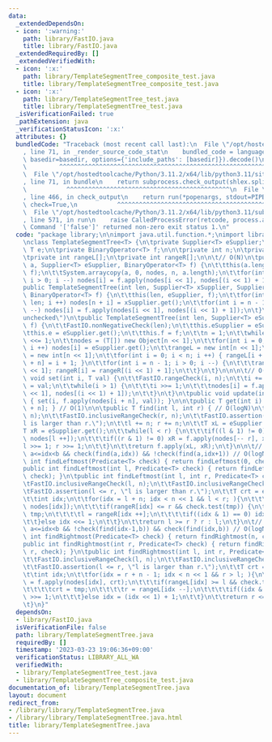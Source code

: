 ```yaml
---
data:
  _extendedDependsOn:
  - icon: ':warning:'
    path: library/FastIO.java
    title: library/FastIO.java
  _extendedRequiredBy: []
  _extendedVerifiedWith:
  - icon: ':x:'
    path: library/TemplateSegmentTree_composite_test.java
    title: library/TemplateSegmentTree_composite_test.java
  - icon: ':x:'
    path: library/TemplateSegmentTree_test.java
    title: library/TemplateSegmentTree_test.java
  _isVerificationFailed: true
  _pathExtension: java
  _verificationStatusIcon: ':x:'
  attributes: {}
  bundledCode: "Traceback (most recent call last):\n  File \"/opt/hostedtoolcache/Python/3.11.2/x64/lib/python3.11/site-packages/onlinejudge_verify/documentation/build.py\"\
    , line 71, in _render_source_code_stat\n    bundled_code = language.bundle(stat.path,\
    \ basedir=basedir, options={'include_paths': [basedir]}).decode()\n          \
    \         ^^^^^^^^^^^^^^^^^^^^^^^^^^^^^^^^^^^^^^^^^^^^^^^^^^^^^^^^^^^^^^^^^^^^^^^^^^^^^^^^^\n\
    \  File \"/opt/hostedtoolcache/Python/3.11.2/x64/lib/python3.11/site-packages/onlinejudge_verify/languages/user_defined.py\"\
    , line 71, in bundle\n    return subprocess.check_output(shlex.split(command))\n\
    \           ^^^^^^^^^^^^^^^^^^^^^^^^^^^^^^^^^^^^^^^^^^^^^\n  File \"/opt/hostedtoolcache/Python/3.11.2/x64/lib/python3.11/subprocess.py\"\
    , line 466, in check_output\n    return run(*popenargs, stdout=PIPE, timeout=timeout,\
    \ check=True,\n           ^^^^^^^^^^^^^^^^^^^^^^^^^^^^^^^^^^^^^^^^^^^^^^^^^^^^^^^^^\n\
    \  File \"/opt/hostedtoolcache/Python/3.11.2/x64/lib/python3.11/subprocess.py\"\
    , line 571, in run\n    raise CalledProcessError(retcode, process.args,\nsubprocess.CalledProcessError:\
    \ Command '['false']' returned non-zero exit status 1.\n"
  code: "package library;\n\nimport java.util.function.*;\nimport library.FastIO;\n\
    \nclass TemplateSegmentTree<T> {\n\tprivate Supplier<T> eSupplier;\n\tprivate\
    \ T e;\n\tprivate BinaryOperator<T> f;\n\n\tprivate int n;\n\tprivate T nodes[];\n\
    \tprivate int rangeL[];\n\tprivate int rangeR[];\n\n\t// O(N)\n\tpublic TemplateSegmentTree(T[]\
    \ a, Supplier<T> eSupplier, BinaryOperator<T> f) {\n\t\tthis(a.length, eSupplier,\
    \ f);\n\t\tSystem.arraycopy(a, 0, nodes, n, a.length);\n\t\tfor(int i = n - 1;\
    \ i > 0; i --) nodes[i] = f.apply(nodes[i << 1], nodes[(i << 1) + 1]);\n\t}\n\t\
    public TemplateSegmentTree(int len, Supplier<T> xSupplier, Supplier<T> eSupplier,\
    \ BinaryOperator<T> f) {\n\t\tthis(len, eSupplier, f);\n\t\tfor(int i = 0; i <\
    \ len; i ++) nodes[n + i] = xSupplier.get();\n\t\tfor(int i = n - 1; i > 0; i\
    \ --) nodes[i] = f.apply(nodes[i << 1], nodes[(i << 1) + 1]);\n\t}\n\t@SuppressWarnings(\"\
    unchecked\")\n\tpublic TemplateSegmentTree(int len, Supplier<T> eSupplier, BinaryOperator<T>\
    \ f) {\n\t\tFastIO.nonNegativeCheck(len);\n\t\tthis.eSupplier = eSupplier;\n\t\
    \tthis.e = eSupplier.get();\n\t\tthis.f = f;\n\t\tn = 1;\n\t\twhile(n < len) n\
    \ <<= 1;\n\t\tnodes = (T[]) new Object[n << 1];\n\t\tfor(int i = 0; i < nodes.length;\
    \ i ++) nodes[i] = eSupplier.get();\n\t\trangeL = new int[n << 1];\n\t\trangeR\
    \ = new int[n << 1];\n\t\tfor(int i = 0; i < n; i ++) { rangeL[i + n] = i; rangeR[i\
    \ + n] = i + 1; }\n\t\tfor(int i = n - 1; i > 0; i --) {\n\t\t\trangeL[i] = rangeL[i\
    \ << 1]; rangeR[i] = rangeR[(i << 1) + 1];\n\t\t}\n\t}\n\n\n\t// O(logN)\n\tpublic\
    \ void set(int i, T val) {\n\t\tFastIO.rangeCheck(i, n);\n\t\ti += n;\n\t\tnodes[i]\
    \ = val;\n\t\twhile(i > 1) {\n\t\t\ti >>= 1;\n\t\t\tnodes[i] = f.apply(nodes[i\
    \ << 1], nodes[(i << 1) + 1]);\n\t\t}\n\t}\n\tpublic void update(int i, T val)\
    \ { set(i, f.apply(nodes[i + n], val)); }\n\n\tpublic T get(int i) { return nodes[i\
    \ + n]; } // O(1)\n\n\tpublic T find(int l, int r) { // O(logN)\n\t\tFastIO.inclusiveRangeCheck(l,\
    \ n);\n\t\tFastIO.inclusiveRangeCheck(r, n);\n\t\tFastIO.assertion(l <= r, \"\
    l is larger than r.\");\n\t\tl += n; r += n;\n\t\tT xL = eSupplier.get();\n\t\t\
    T xR = eSupplier.get();\n\t\twhile(l < r) {\n\t\t\tif((l & 1) != 0) xL = f.apply(xL,\
    \ nodes[l ++]);\n\t\t\tif((r & 1) != 0) xR = f.apply(nodes[-- r], xR);\n\t\t\t\
    l >>= 1; r >>= 1;\n\t\t}\n\t\treturn f.apply(xL, xR);\n\t}\n\n\t// min idx s.t.\
    \ a<=idx<b && check(find(a,idx)) && !check(find(a,idx+1)) // O(logN)\n\tpublic\
    \ int findLeftmost(Predicate<T> check) { return findLeftmost(0, check); }\n\t\
    public int findLeftmost(int l, Predicate<T> check) { return findLeftmost(l, n,\
    \ check); }\n\tpublic int findLeftmost(int l, int r, Predicate<T> check) {\n\t\
    \tFastIO.inclusiveRangeCheck(l, n);\n\t\tFastIO.inclusiveRangeCheck(r, n);\n\t\
    \tFastIO.assertion(l <= r, \"l is larger than r.\");\n\t\tT crt = eSupplier.get();\n\
    \t\tint idx;\n\t\tfor(idx = l + n; idx < n << 1 && l < r; ){\n\t\t\tT tmp = f.apply(crt,\
    \ nodes[idx]);\n\t\t\tif(rangeR[idx] <= r && check.test(tmp)) {\n\t\t\t\tcrt =\
    \ tmp;\n\t\t\t\tl = rangeR[idx ++];\n\t\t\t\tif((idx & 1) == 0) idx >>= 1;\n\t\
    \t\t}else idx <<= 1;\n\t\t}\n\t\treturn l >= r ? r : l;\n\t}\n\t// max idx s.t.\
    \ a<=idx<b && !check(find(idx-1,b)) && check(find(idx,b)) // O(logN)\n\tpublic\
    \ int findRightmost(Predicate<T> check) { return findRightmost(n, check); }\n\t\
    public int findRightmost(int r, Predicate<T> check) { return findRightmost(0,\
    \ r, check); }\n\tpublic int findRightmost(int l, int r, Predicate<T> check) {\n\
    \t\tFastIO.inclusiveRangeCheck(l, n);\n\t\tFastIO.inclusiveRangeCheck(r, n);\n\
    \t\tFastIO.assertion(l <= r, \"l is larger than r.\");\n\t\tT crt = eSupplier.get();\n\
    \t\tint idx;\n\t\tfor(idx = r + n - 1; idx < n << 1 && r > l; ){\n\t\t\tT tmp\
    \ = f.apply(nodes[idx], crt);\n\t\t\tif(rangeL[idx] >= l && check.test(tmp)) {\n\
    \t\t\t\tcrt = tmp;\n\t\t\t\tr = rangeL[idx --];\n\t\t\t\tif((idx & 1) != 0) idx\
    \ >>= 1;\n\t\t\t}else idx = (idx << 1) + 1;\n\t\t}\n\t\treturn r <= l ? l : r;\n\
    \t}\n}"
  dependsOn:
  - library/FastIO.java
  isVerificationFile: false
  path: library/TemplateSegmentTree.java
  requiredBy: []
  timestamp: '2023-03-23 19:06:36+09:00'
  verificationStatus: LIBRARY_ALL_WA
  verifiedWith:
  - library/TemplateSegmentTree_test.java
  - library/TemplateSegmentTree_composite_test.java
documentation_of: library/TemplateSegmentTree.java
layout: document
redirect_from:
- /library/library/TemplateSegmentTree.java
- /library/library/TemplateSegmentTree.java.html
title: library/TemplateSegmentTree.java
---
```

